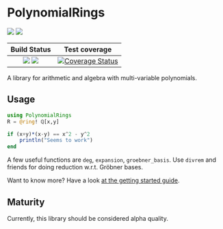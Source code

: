 # PolynomialRings

[![](https://img.shields.io/badge/docs-stable-blue.svg)](https://tkluck.github.io/PolynomialRings.jl/stable)
[![](https://img.shields.io/badge/docs-latest-blue.svg)](https://tkluck.github.io/PolynomialRings.jl/latest)


| **Build Status**                                                | **Test coverage**                                       |
|:---------------------------------------------------------------:|:-------------------------------------------------------:|
| [![][travis-img]][travis-url] [![][appveyor-img]][appveyor-url] | [![Coverage Status][codecov-img]][codecov-url]      |

A library for arithmetic and algebra with multi-variable polynomials.

## Usage

```julia
using PolynomialRings
R = @ring! ℚ[x,y]

if (x+y)*(x-y) == x^2 - y^2
    println("Seems to work")
end
```

A few useful functions are `deg`, `expansion`, `groebner_basis`. Use `divrem`
and friends for doing reduction w.r.t. Gröbner bases.

Want to know more? Have a look [at the getting started guide][1].

[1]: https://tkluck.github.io/PolynomialRings.jl/latest/getting-started.html

## Maturity

Currently, this library should be considered alpha quality.

[travis-img]: https://travis-ci.org/tkluck/PolynomialRings.jl.svg?branch=master
[travis-url]: https://travis-ci.org/tkluck/PolynomialRings.jl

[appveyor-img]: https://ci.appveyor.com/api/projects/status/4g6ax1ni7ijx3rn4?svg=true
[appveyor-url]: https://ci.appveyor.com/project/tkluck/polynomialrings-jl

[codecov-img]: https://codecov.io/gh/tkluck/PolynomialRings.jl/branch/master/graph/badge.svg
[codecov-url]: https://codecov.io/gh/tkluck/PolynomialRings.jl
